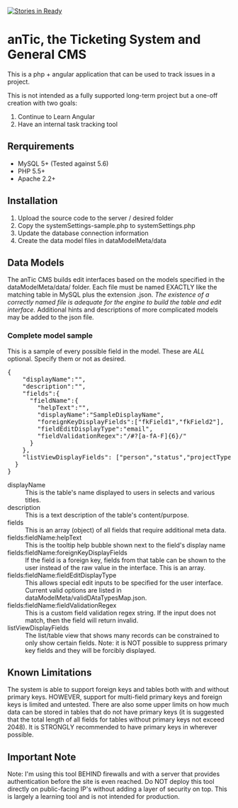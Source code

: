 [![Stories in Ready](https://badge.waffle.io/kasigi/anTicketer.png?label=ready&title=Ready)](https://waffle.io/kasigi/anTicketer)
# anTic, the Ticketing System and General CMS
This is a php + angular application that can be used to track issues in a project.

This is not intended as a fully supported long-term project but a one-off creation with two goals:
<ol>
<li>Continue to Learn Angular</li>
<li>Have an internal task tracking tool</li>
</ol>

## Rerquirements

* MySQL 5+ (Tested against 5.6)
* PHP 5.5+
* Apache 2.2+

## Installation

1. Upload the source code to the server / desired folder
2. Copy the systemSettings-sample.php to systemSettings.php
3. Update the database connection information
4. Create the data model files in dataModelMeta/data

## Data Models

The anTic CMS builds edit interfaces based on the models specified in the dataModelMeta/data/ folder. Each file must be named EXACTLY like the matching table in MySQL plus the extension .json. *The existence of a correctly named file is adequate for the engine to build the table and edit interface.* Additional hints and descriptions of more complicated models may be added to the json file.

### Complete model sample
This is a sample of every possible field in the model. These are *ALL* optional. Specify them or not as desired.
<pre>
{
    "displayName":"",
    "description":"",
    "fields":{
      "fieldName":{
        "helpText":"",
        "displayName":"SampleDisplayName",
        "foreignKeyDisplayFields":["fkField1","fkField2"],
        "fieldEditDisplayType":"email",
        "fieldValidationRegex":"/#?[a-fA-F]{6}/"
      }
    },
    "listViewDisplayFields": ["person","status","projectTypeID","title"]
  }
}
</pre>

<dl>
<dt>displayName</dt>
    <dd>This is the table's name displayed to users in selects and various titles.</dd>
<dt>description</dt>
    <dd>This is a text description of the table's content/purpose.</dd>
<dt>fields</dt>
    <dd>This is an array (object) of all fields that require additional meta data.</dd>
<dt>fields:fieldName:helpText</dt>
    <dd>This is the tooltip help bubble shown next to the field's display name</dd>
<dt>fields:fieldName:foreignKeyDisplayFields</dt>
    <dd>If the field is a foreign key, fields from that table can be shown to the user instead of the raw value in the interface. This is an array.</dd>
<dt>fields:fieldName:fieldEditDisplayType</dt>
    <dd>This allows special edit inputs to be specified for the user interface. Current valid options are listed in dataModelMeta/validDAtaTypesMap.json.</dd>
<dt>fields:fieldName:fieldValidationRegex</dt>
    <dd>This is a custom field validation regex string. If the input does not match, then the field will return invalid.</dd>
<dt>listViewDisplayFields</dt>
    <dd>The list/table view that shows many records can be constrained to only show certain fields. Note: it is NOT possible to suppress primary key fields and they will be forcibly displayed.</dd>

</dl>

## Known Limitations

The system is able to support foreign keys and tables both with and without primary keys.  HOWEVER, support for multi-field primary keys and foreign keys is limited and untested. There are also some upper limits on how much data can be stored in tables that do not have primary keys (it is suggested that the total length of all fields for tables without primary keys not exceed 2048). It is STRONGLY recommended to have primary keys in wherever possible.

## Important Note

Note: I'm using this tool BEHIND firewalls and with a server that provides authentication before the site is even reached.  Do NOT deploy this tool directly on public-facing IP's without adding a layer of security on top.  This is largely a learning tool and is not intended for production.

